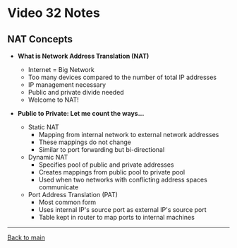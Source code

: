 # Video 32 Notes

## NAT Concepts
- **What is Network Address Translation (NAT)**
  - Internet = Big Network
  - Too many devices compared to the number of total IP addresses
  - IP management necessary
  - Public and private divide needed
  - Welcome to NAT!
  

- **Public to Private: Let me count the ways...**
  - Static NAT
    - Mapping from internal network to external network addresses
    - These mappings do not change
    - Similar to port forwarding but bi-directional
  - Dynamic NAT
    - Specifies pool of public and private addresses
    - Creates mappings from public pool to private pool
    - Used when two networks with conflicting address spaces communicate
  - Port Address Translation (PAT)
    - Most common form
    - Uses internal IP's source port as external IP's source port
    - Table kept in router to map ports to internal machines


---
 
[Back to main](https://github.com/rot0xd/CBTNuggets/blob/master/CCNA/ICND-1/README.md)

